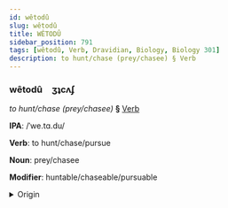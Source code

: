 ```yaml
---
id: wêtodû
slug: wêtodû
title: WÊTODÛ
sidebar_position: 791
tags: [wêtodû, Verb, Dravidian, Biology, Biology 301]
description: to hunt/chase (prey/chasee) § Verb
---
```


### wêtodû&emsp;<span kind="abugida">ʒʇcʌʄ</span>

*to hunt/chase (prey/chasee)* **§** [Verb](../../tags/Verb)

**IPA**: /ˈwe.tɑ.du/

**Verb**: to hunt/chase/pursue

**Noun**: prey/chasee

**Modifier**: huntable/chaseable/pursuable

<details>
    <summary>Origin</summary>
    Telugu వేటాడు vēṭāḍu /ʋeːʈaːɖu/<br/>
    <em>Dravidian Language Family</em>
</details>